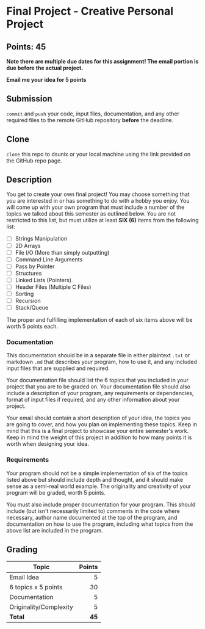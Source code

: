# Final Project - Creative Personal Project
## Points: 45

**Note there are multiple due dates for this assignment! The email portion is due before the actual project.**

**Email me your idea for 5 points**

## Submission
`commit` and `push` your code, input files, documentation, and any other required files to the remote GitHub repository **before** the deadline.

## Clone
`clone` this repo to dsunix or your local machine using the link provided on the GitHub repo page.

## Description
You get to create your own final project! You may choose something that you are interested in or has something to do with a hobby you enjoy. You will come up with your own program that must include a number of the topics we talked about this semester as outlined below. You are not restricted to this list, but must utilize at least **SIX (6)** items from the following list:

- [ ] Strings Manipulation
- [ ] 2D Arrays
- [ ] File I/O (More than simply outputting)
- [ ] Command Line Arguments
- [ ] Pass by Pointer
- [ ] Structures
- [ ] Linked Lists (Pointers) 
- [ ] Header Files (Multiple C Files)
- [ ] Sorting
- [ ] Recursion
- [ ] Stack/Queue

The proper and fulfilling implementation of each of six items above will be worth 5 points each.

### Documentation
This documentation should be in a separate file in either plaintext `.txt` or markdown `.md` that describes your program, how to use it, and any included input files that are supplied and required.

Your documentation file should list the 6 topics that you included in your project that you are to be graded on.  Your documentation file should also include a description of your program, any requirements or dependencies, format of input files if required, and any other information about your project.

Your email should contain a short description of your idea, the topics you are going to cover, and how you plan on implementing these topics.  Keep in mind that this is a final project to showcase your entire semester's work.  Keep in mind the weight of this project in addition to how many points it is worth when designing your idea.

### Requirements
Your program should not be a simple implementation of six of the topics listed above but should include depth and thought, and it should make sense as a semi-real world example. The originality and creativity of your program will be graded, worth 5 points.

You must also include proper documentation for your program.  This should include (but isn't necessarily limited to) comments in the code where necessary, author name documented at the top of the program, and documentation on how to use the program, including what topics from the above list are included in the program.

## Grading
| Topic                  | Points  |
|------------------------|--------:|
| Email Idea             | 5       |
| 6 topics x 5 points    | 30      |
| Documentation          | 5       |
| Originality/Complexity | 5       |
| **Total**              | **45**  |


